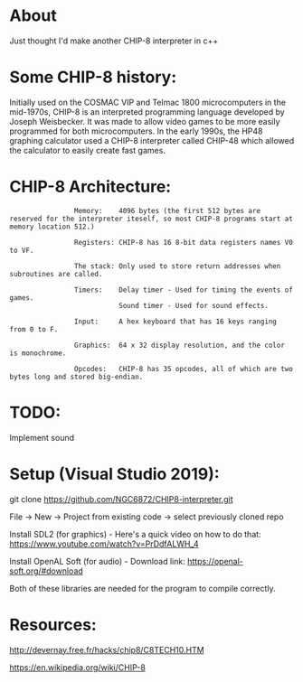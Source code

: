 # About
Just thought I'd make another CHIP-8 interpreter in c++


# Some CHIP-8 history: 
Initially used on the COSMAC VIP and Telmac 1800 microcomputers in the mid-1970s, CHIP-8 is an
interpreted programming language developed by Joseph Weisbecker. It was made to allow video games to
be more easily programmed for both microcomputers. In the early 1990s, the HP48 graphing calculator used
a CHIP-8 interpreter called CHIP-48 which allowed the calculator to easily create fast games.

# CHIP-8 Architecture: 

                    Memory:    4096 bytes (the first 512 bytes are reserved for the interpreter iteself, so most CHIP-8 programs start at memory location 512.)
                                           
                    Registers: CHIP-8 has 16 8-bit data registers names V0 to VF.

                    The stack: Only used to store return addresses when subroutines are called.

                    Timers:    Delay timer - Used for timing the events of games.
                               Sound timer - Used for sound effects.

                    Input:     A hex keyboard that has 16 keys ranging from 0 to F.

                    Graphics:  64 x 32 display resolution, and the color is monochrome.

                    Opcodes:   CHIP-8 has 35 opcodes, all of which are two bytes long and stored big-endian. 
                    
# TODO:
Implement sound

# Setup (Visual Studio 2019):
git clone https://github.com/NGC6872/CHIP8-interpreter.git

File -> New -> Project from existing code -> select previously cloned repo

Install SDL2 (for graphics) - Here's a quick video on how to do that: https://www.youtube.com/watch?v=PrDdfALWH_4

Install OpenAL Soft (for audio) - Download link: https://openal-soft.org/#download

Both of these libraries are needed for the program to compile correctly.

# Resources: 
http://devernay.free.fr/hacks/chip8/C8TECH10.HTM

https://en.wikipedia.org/wiki/CHIP-8
